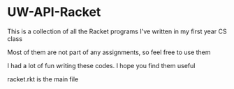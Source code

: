 # UW-API-Racket

This is a collection of all the Racket programs I've written in my first year CS class

Most of them are not part of any assignments, so feel free to use them

I had a lot of fun writing these codes. I hope you find them useful

racket.rkt is the main file
